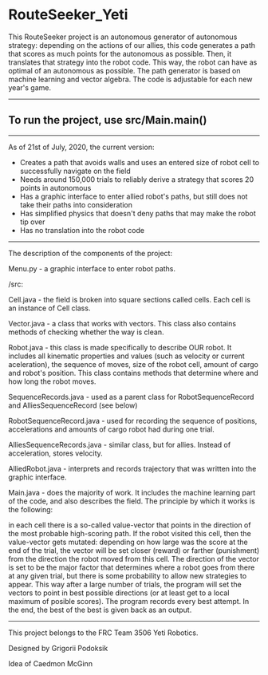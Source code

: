 # RouteSeeker_Yeti

This RouteSeeker project is an autonomous generator of autonomous strategy: depending on the actions of our allies, this code 
generates a path that scores as much points for the autonomous as possible. Then, it translates that strategy into the robot code. 
This way, the robot can have as optimal of an autonomous as possible. The path generator is based on machine learning and vector algebra.
The code is adjustable for each new year's game.

-------

To run the project, use src/Main.main()
--
-------

As of 21st of July, 2020, the current version:
 - Creates a path that avoids walls and uses an entered size of robot cell to successfully navigate on the field
 - Needs around 150,000 trials to reliably derive a strategy that scores 20 points in autonomous
 - Has a graphic interface to enter allied robot's paths, but still does not take their paths into consideration
 - Has simplified physics that doesn't deny paths that may make the robot tip over
 - Has no translation into the robot code

-------

The description of the components of the project:

   Menu.py - a graphic interface to enter robot paths.
    
   /src:
    
   Cell.java - the field is broken into square sections called cells. Each cell is an instance of Cell class.
    
   Vector.java - a class that works with vectors. This class also contains methods of checking whether the way is clean.
    
   Robot.java - this class is made specifically to describe OUR robot. It includes all kinematic properties and values (such as velocity or current aceleration), the 
sequence of moves, size of the robot cell, amount of cargo and robot's position. This class contains methods that determine where and how long the robot moves.

   SequenceRecords.java - used as a parent class for RobotSequenceRecord and AlliesSequenceRecord (see below)
   
   RobotSequenceRecord.java - used for recording the sequence of positions, accelerations and amounts of cargo robot had during one trial.
   
   AlliesSequenceRecords.java - similar class, but for allies. Instead of acceleration, stores velocity.
   
   AlliedRobot.java - interprets and records trajectory that was written into the graphic interface.
   
   Main.java - does the majority of work. It includes the machine learning part of the code, and also describes the field. The principle by which 
it works is the following:

in each cell there is a so-called value-vector that points in the direction of the most probable high-scoring path. If the robot visited this cell, then the value-vector 
gets mutated: depending on how large was the score at the end of the trial, the vector will be set closer (reward) or farther (punishment) from 
the direction the robot moved from this cell. The direction of the vector is set to be the major factor that determines where a robot goes from there
at any given trial, but there is some probability to allow new strategies to appear. This way after a large number of trials, the program will set the vectors to
point in best possible directions (or at least get to a local maximum of posible scores). The program records every best attempt. In the end, the best of the best 
is given back as an output.


------


      
This project belongs to the FRC Team 3506 Yeti Robotics.

Designed by Grigorii Podoksik

Idea of Caedmon McGinn








